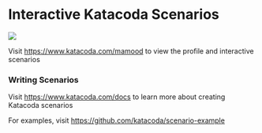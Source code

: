 # Interactive Katacoda Scenarios

[![](http://shields.katacoda.com/katacoda/mamood/count.svg)](https://www.katacoda.com/mamood "Get your profile on Katacoda.com")

Visit https://www.katacoda.com/mamood to view the profile and interactive scenarios

### Writing Scenarios
Visit https://www.katacoda.com/docs to learn more about creating Katacoda scenarios

For examples, visit https://github.com/katacoda/scenario-example
